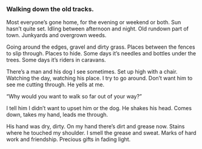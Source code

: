 ### Walking down the old tracks.

Most everyone’s gone home, for the evening or weekend or both. Sun hasn’t quite set. Idling between afternoon and night. Old rundown part of town. Junkyards and overgrown weeds.

Going around the edges, gravel and dirty grass. Places between the fences to slip through. Places to hide. Some days it’s needles and bottles under the trees. Some days it’s riders in caravans. 

There’s a man and his dog I see sometimes. Set up high with a chair. Watching the day, watching his place. I try to go around. Don’t want him to see me cutting through. He yells at me.

“Why would you want to walk so far out of your way?”

I tell him I didn’t want to upset him or the dog. He shakes his head. Comes down, takes my hand, leads me through.

His hand was dry, dirty. On my hand there’s dirt and grease now. Stains where he touched my shoulder. I smell the grease and sweat. Marks of hard work and friendship. Precious gifts in fading light.